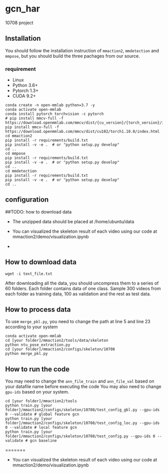 # gcn_har

10708 project

## Installation

You should follow the installation instruction of `mmaction2`, `mmdetection` and `mmpose`, but you should build the three pachages from our source.

### requirement

- Linux
- Python 3.6+
- Pytorch 1.3+
- CUDA 9.2+

```
conda create -n open-mmlab python=3.7 -y
conda activate open-mmlab
conda install pytorch torchvision -c pytorch
# pip install mmcv-full -f https://download.openmmlab.com/mmcv/dist/{cu_version}/{torch_version}/index.html
pip install mmcv-full -f https://download.openmmlab.com/mmcv/dist/cu102/torch1.10.0/index.html
cd mmaction2
pip install -r requirements/build.txt
pip install -v -e .  # or "python setup.py develop"
cd ..
cd mmpose
pip install -r requirements/build.txt
pip install -v -e .  # or "python setup.py develop"
cd ..
cd mmdetection
pip install -r requirements/build.txt
pip install -v -e .  # or "python setup.py develop"
cd ..
```

## configuration

##TODO: how to download data

- The unzipped data should be placed at /home/ubuntu/data

- You can visualized the skeleton result of each video using our code at mmaction2/demo/visualization.ipynb
- 
## How to download data
```
wget -i text_file.txt
```
After downloading all the data, you should uncompress them to a series of 60 folders. Each folder contains data of one class. Sample 300 videos from each folder as training data, 100 as validation and the rest as test data. 

## How to process data

To use `merge_pkl.py`, you need to change the path at line 5 and line 23 according to your system

```
conda activate open-mmlab
cd [your folder]/mmaction2/tools/data/skeleton
python ntu_pose_extraction.py
cd [your folder]/mmaction2/configs/skeleton/10708
python merge_pkl.py
```

## How to run the code

You may need to change the `ann_file_train` and `ann_file_val` based on your datafile name before executing the code
You may also need to change `gpu-ids` based on your system.

```
cd [your folder]/mmaction2/tools
python train.py [your folder]/mmaction2/configs/skeleton/10708/test_config_gbl.py --gpu-ids 0 --validate # global feature gcn
python train.py [your folder]/mmaction2/configs/skeleton/10708/test_config_loc.py --gpu-ids 0 --validate # local feature gcn
python train.py [your folder]/mmaction2/configs/skeleton/10708/test_config.py --gpu-ids 0 --validate # gcn baseline
```

=======

- You can visualized the skeleton result of each video using our code at mmaction2/demo/visualization.ipynb
